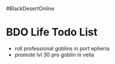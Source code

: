 #BlackDesertOnline 

# BDO Life Todo List
- roll professional goblins in port epheria
- promote lvl 30 pro goblin in velia 